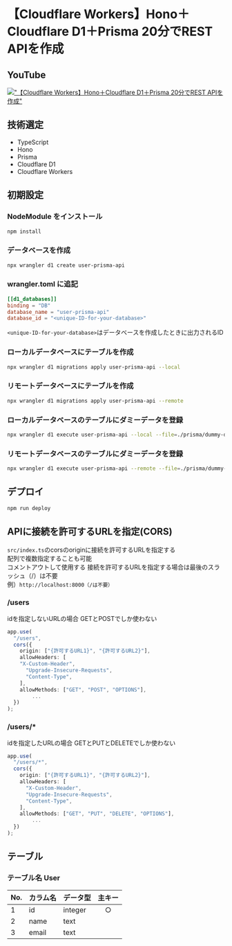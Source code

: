 # 【Cloudflare Workers】Hono＋Cloudflare D1＋Prisma 20分でREST APIを作成

## YouTube

[!["【Cloudflare Workers】Hono＋Cloudflare D1＋Prisma 20分でREST APIを作成"](https://i.ytimg.com/vi/f641dliqzwQ/maxresdefault.jpg)](https://youtu.be/f641dliqzwQ)

## 技術選定

- TypeScript
- Hono
- Prisma
- Cloudflare D1
- Cloudflare Workers

## 初期設定

### NodeModule をインストール

```bash
npm install
```

### データベースを作成

```bash
npx wrangler d1 create user-prisma-api
```

### wrangler.toml に追記

```toml
[[d1_databases]]
binding = "DB"
database_name = "user-prisma-api"
database_id = "<unique-ID-for-your-database>"
```

`<unique-ID-for-your-database>`はデータベースを作成したときに出力されるID

### ローカルデータベースにテーブルを作成

```bash
npx wrangler d1 migrations apply user-prisma-api --local
```

### リモートデータベースにテーブルを作成

```bash
npx wrangler d1 migrations apply user-prisma-api --remote
```

### ローカルデータベースのテーブルにダミーデータを登録

```bash
npx wrangler d1 execute user-prisma-api --local --file=./prisma/dummy-data.sql
```

### リモートデータベースのテーブルにダミーデータを登録

```bash
npx wrangler d1 execute user-prisma-api --remote --file=./prisma/dummy-data.sql
```

## デプロイ

```bash
npm run deploy
```

## APIに接続を許可するURLを指定(CORS)

`src/index.ts`のcorsのoriginに接続を許可するURLを指定する  
配列で複数指定することも可能  
コメントアウトして使用する
接続を許可するURLを指定する場合は最後のスラッシュ（/）は不要  
例）`http://localhost:8000（/は不要）`  

### /users

idを指定しないURLの場合
GETとPOSTでしか使わない

```ts:src/index.ts
app.use(
  "/users",
  cors({
    origin: ["{許可するURL1}", "{許可するURL2}"],
    allowHeaders: [
    "X-Custom-Header",
      "Upgrade-Insecure-Requests",
      "Content-Type",
    ],
    allowMethods: ["GET", "POST", "OPTIONS"],
		...
  })
);
```

### /users/*

idを指定したURLの場合
GETとPUTとDELETEでしか使わない

```ts:src/index.ts
app.use(
  "/users/*",
  cors({
    origin: ["{許可するURL1}", "{許可するURL2}"],
    allowHeaders: [
      "X-Custom-Header",
      "Upgrade-Insecure-Requests",
      "Content-Type",
    ],
    allowMethods: ["GET", "PUT", "DELETE", "OPTIONS"],
		...
  })
);
```

## テーブル

### テーブル名 User

| No. | カラム名 | データ型 | 主キー |
| --- | -------- | -------- | :----: |
| 1   | id       | integer  |   ○    |
| 2   | name     | text     |        |
| 3   | email    | text     |   　   |
